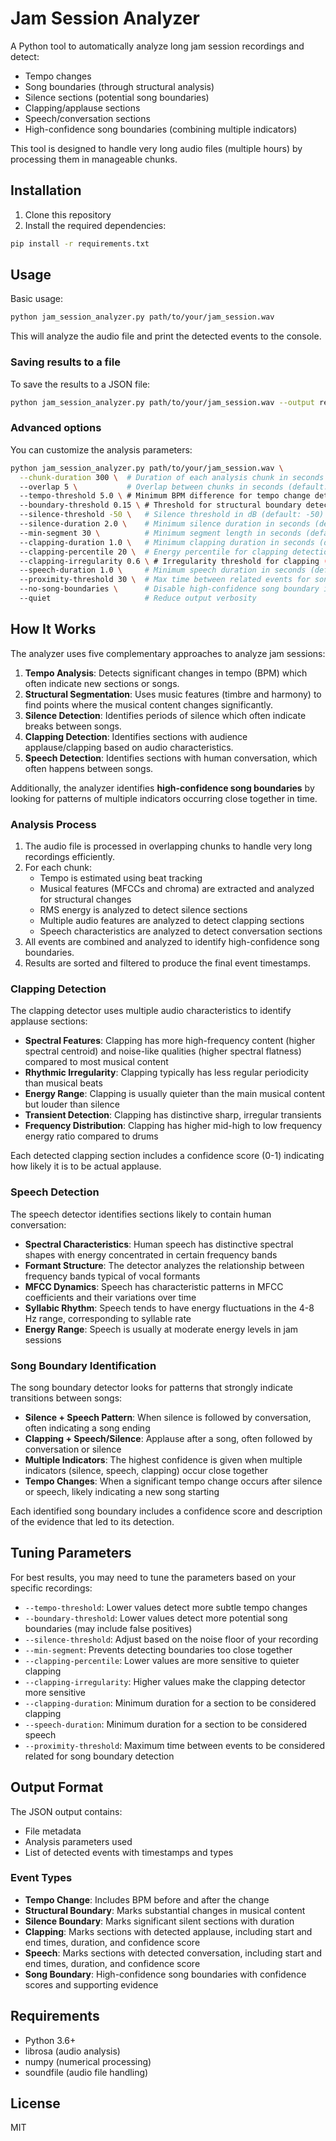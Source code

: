 # Jam Session Analyzer

A Python tool to automatically analyze long jam session recordings and detect:
- Tempo changes
- Song boundaries (through structural analysis)
- Silence sections (potential song boundaries)
- Clapping/applause sections
- Speech/conversation sections
- High-confidence song boundaries (combining multiple indicators)

This tool is designed to handle very long audio files (multiple hours) by processing them in manageable chunks.

## Installation

1. Clone this repository
2. Install the required dependencies:

```bash
pip install -r requirements.txt
```

## Usage

Basic usage:

```bash
python jam_session_analyzer.py path/to/your/jam_session.wav
```

This will analyze the audio file and print the detected events to the console.

### Saving results to a file

To save the results to a JSON file:

```bash
python jam_session_analyzer.py path/to/your/jam_session.wav --output results.json
```

### Advanced options

You can customize the analysis parameters:

```bash
python jam_session_analyzer.py path/to/your/jam_session.wav \
  --chunk-duration 300 \  # Duration of each analysis chunk in seconds (default: 300)
  --overlap 5 \           # Overlap between chunks in seconds (default: 5)
  --tempo-threshold 5.0 \ # Minimum BPM difference for tempo change detection (default: 5)
  --boundary-threshold 0.15 \ # Threshold for structural boundary detection (default: 0.15)
  --silence-threshold -50 \   # Silence threshold in dB (default: -50)
  --silence-duration 2.0 \    # Minimum silence duration in seconds (default: 2)
  --min-segment 30 \          # Minimum segment length in seconds (default: 30)
  --clapping-duration 1.0 \   # Minimum clapping duration in seconds (default: 1.0)
  --clapping-percentile 20 \  # Energy percentile for clapping detection (default: 20)
  --clapping-irregularity 0.6 \ # Irregularity threshold for clapping (default: 0.6)
  --speech-duration 1.0 \     # Minimum speech duration in seconds (default: 1.0)
  --proximity-threshold 30 \  # Max time between related events for song boundary detection (default: 30)
  --no-song-boundaries \      # Disable high-confidence song boundary identification
  --quiet                     # Reduce output verbosity
```

## How It Works

The analyzer uses five complementary approaches to analyze jam sessions:

1. **Tempo Analysis**: Detects significant changes in tempo (BPM) which often indicate new sections or songs.
2. **Structural Segmentation**: Uses music features (timbre and harmony) to find points where the musical content changes significantly.
3. **Silence Detection**: Identifies periods of silence which often indicate breaks between songs.
4. **Clapping Detection**: Identifies sections with audience applause/clapping based on audio characteristics.
5. **Speech Detection**: Identifies sections with human conversation, which often happens between songs.

Additionally, the analyzer identifies **high-confidence song boundaries** by looking for patterns of multiple indicators occurring close together in time.

### Analysis Process

1. The audio file is processed in overlapping chunks to handle very long recordings efficiently.
2. For each chunk:
   - Tempo is estimated using beat tracking
   - Musical features (MFCCs and chroma) are extracted and analyzed for structural changes
   - RMS energy is analyzed to detect silence sections
   - Multiple audio features are analyzed to detect clapping sections
   - Speech characteristics are analyzed to detect conversation sections
3. All events are combined and analyzed to identify high-confidence song boundaries.
4. Results are sorted and filtered to produce the final event timestamps.

### Clapping Detection

The clapping detector uses multiple audio characteristics to identify applause sections:

- **Spectral Features**: Clapping has more high-frequency content (higher spectral centroid) and noise-like qualities (higher spectral flatness) compared to most musical content
- **Rhythmic Irregularity**: Clapping typically has less regular periodicity than musical beats
- **Energy Range**: Clapping is usually quieter than the main musical content but louder than silence
- **Transient Detection**: Clapping has distinctive sharp, irregular transients
- **Frequency Distribution**: Clapping has higher mid-high to low frequency energy ratio compared to drums

Each detected clapping section includes a confidence score (0-1) indicating how likely it is to be actual applause.

### Speech Detection

The speech detector identifies sections likely to contain human conversation:

- **Spectral Characteristics**: Human speech has distinctive spectral shapes with energy concentrated in certain frequency bands
- **Formant Structure**: The detector analyzes the relationship between frequency bands typical of vocal formants
- **MFCC Dynamics**: Speech has characteristic patterns in MFCC coefficients and their variations over time
- **Syllabic Rhythm**: Speech tends to have energy fluctuations in the 4-8 Hz range, corresponding to syllable rate
- **Energy Range**: Speech is usually at moderate energy levels in jam sessions

### Song Boundary Identification

The song boundary detector looks for patterns that strongly indicate transitions between songs:

- **Silence + Speech Pattern**: When silence is followed by conversation, often indicating a song ending
- **Clapping + Speech/Silence**: Applause after a song, often followed by conversation or silence
- **Multiple Indicators**: The highest confidence is given when multiple indicators (silence, speech, clapping) occur close together
- **Tempo Changes**: When a significant tempo change occurs after silence or speech, likely indicating a new song starting

Each identified song boundary includes a confidence score and description of the evidence that led to its detection.

## Tuning Parameters

For best results, you may need to tune the parameters based on your specific recordings:

- `--tempo-threshold`: Lower values detect more subtle tempo changes
- `--boundary-threshold`: Lower values detect more potential song boundaries (may include false positives)
- `--silence-threshold`: Adjust based on the noise floor of your recording
- `--min-segment`: Prevents detecting boundaries too close together
- `--clapping-percentile`: Lower values are more sensitive to quieter clapping
- `--clapping-irregularity`: Higher values make the clapping detector more sensitive
- `--clapping-duration`: Minimum duration for a section to be considered clapping
- `--speech-duration`: Minimum duration for a section to be considered speech
- `--proximity-threshold`: Maximum time between events to be considered related for song boundary detection

## Output Format

The JSON output contains:
- File metadata
- Analysis parameters used
- List of detected events with timestamps and types

### Event Types

- **Tempo Change**: Includes BPM before and after the change
- **Structural Boundary**: Marks substantial changes in musical content
- **Silence Boundary**: Marks significant silent sections with duration
- **Clapping**: Marks sections with detected applause, including start and end times, duration, and confidence score
- **Speech**: Marks sections with detected conversation, including start and end times, duration, and confidence score
- **Song Boundary**: High-confidence song boundaries with confidence scores and supporting evidence

## Requirements

- Python 3.6+
- librosa (audio analysis)
- numpy (numerical processing)
- soundfile (audio file handling)

## License

MIT 